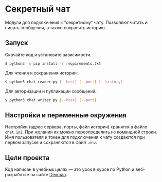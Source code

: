 # Секретный чат

Модули для подключения к "секретному" чату. Позволяют читать и писать сообщения, а также сохранять историю.

## Запуск

Скачайте код и установите зависимости.

```bash
$ python3 -m pip install -r requirements.txt
```
Для чтения и сохранения истории:
```bash
$ python3 chat_reader.py [--host] [--port] [--history]
```

Для авторизации и публикации сообщений:
```bash
$ python3 chat_writer.py [--host] [--port]
```


## Настройки и переменные окружения

Настройки (адрес сервера, порты, файл истории) хранятся в файле `chat.ini`. При желании их можно переопределить из командной строки. Имя пользователя и токен для подключения к чату создаются при первом запуске и сохраняются в файл `.env`.

## Цели проекта

Код написан в учебных целях — это урок в курсе по Python и веб-разработке на сайте [Devman](https://dvmn.org).
